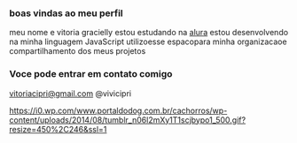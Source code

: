 ### boas vindas ao meu perfil
meu nome e vitoria gracielly
estou estudando na [alura](https://www.alura.com.br)
estou desenvolvendo na minha linguagem JavaScript
utilizoesse espacopara minha  organizacaoe compartilhamento dos meus projetos

### Voce pode entrar em contato comigo

vitoriacipri@gmail.com
@vivicipri

https://i0.wp.com/www.portaldodog.com.br/cachorros/wp-content/uploads/2014/08/tumblr_n06l2mXy1T1scjbypo1_500.gif?resize=450%2C246&ssl=1
